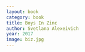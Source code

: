 ```yaml
---
layout: book
category: book
title: Boys In Zinc
author: Svetlana Alexeivich
year: 2017
image: biz.jpg
---
```

